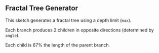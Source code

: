 ## Fractal Tree Generator

This sketch generates a fractal tree using a depth limit (`max`).

Each branch produces 2 children in opposite directions (determined by `angle`).

Each child is 67% the length of the parent branch.
